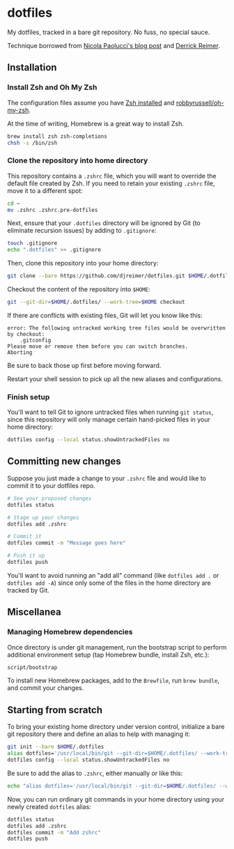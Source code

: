 # dotfiles
My dotfiles, tracked in a bare git repository. No fuss, no special sauce.

Technique borrowed from [Nicola Paolucci's blog post](https://www.atlassian.com/git/tutorials/dotfiles) and [Derrick Reimer](https://github.com/derrickreimer/dotfiles).

## Installation

### Install Zsh and Oh My Zsh

The configuration files assume you have [Zsh installed](https://www.google.com/search?q=installing+zsh)
and [robbyrussell/oh-my-zsh](https://github.com/robbyrussell/oh-my-zsh).

At the time of writing, Homebrew is a great way to install Zsh.

```sh
brew install zsh zsh-completions
chsh -s /bin/zsh
```

### Clone the repository into home directory

This repository contains a `.zshrc` file, which you will want to override the
default file created by Zsh. If you need to retain your existing `.zshrc` file,
move it to a different spot:

```sh
cd ~
mv .zshrc .zshrc.pre-dotfiles
```

Next, ensure that your `.dotfiles` directory will be ignored by Git (to eliminate
recursion issues) by adding to `.gitignore`:

```sh
touch .gitignore
echo ".dotfiles" >> .gitignore
```

Then, clone this repository into your home directory:

```sh
git clone --bare https://github.com/djreimer/dotfiles.git $HOME/.dotfiles
```

Checkout the content of the repository into `$HOME`:

```sh
git --git-dir=$HOME/.dotfiles/ --work-tree=$HOME checkout
```

If there are conflicts with existing files, Git will let you know like this:

```
error: The following untracked working tree files would be overwritten by checkout:
    .gitconfig
Please move or remove them before you can switch branches.
Aborting
```

Be sure to back those up first before moving forward.

Restart your shell session to pick up all the new aliases and configurations.

### Finish setup

You'll want to tell Git to ignore untracked files when running `git status`,
since this repository will only manage certain hand-picked files in your
home directory:

```sh
dotfiles config --local status.showUntrackedFiles no
```

## Committing new changes

Suppose you just made a change to your `.zshrc` file and would like to commit it
to your dotfiles repo.

```sh
# See your proposed changes
dotfiles status

# Stage up your changes
dotfiles add .zshrc

# Commit it
dotfiles commit -m "Message goes here"

# Push it up
dotfiles push
```

You'll want to avoid running an "add all" command (like `dotfiles add .` or `dotfiles add -A`)
since only some of the files in the home directory are tracked by Git.

## Miscellanea

### Managing Homebrew dependencies

Once directory is under git management, run the bootstrap script to
perform additional environment setup (tap Homebrew bundle, install Zsh, etc.):

```sh
script/bootstrap
```

To install new Homebrew packages, add to the `Brewfile`, run `brew bundle`,
and commit your changes.

## Starting from scratch

To bring your existing home directory under version control, initialize a bare
git repository there and define an alias to help with managing it:

```sh
git init --bare $HOME/.dotfiles
alias dotfiles='/usr/local/bin/git --git-dir=$HOME/.dotfiles/ --work-tree=$HOME'
dotfiles config --local status.showUntrackedFiles no
```

Be sure to add the alias to `.zshrc`, either manually or like this:

```sh
echo "alias dotfiles='/usr/local/bin/git --git-dir=$HOME/.dotfiles/ --work-tree=$HOME'" >> $HOME/.zshrc
```

Now, you can run ordinary git commands in your home directory using your newly
created `dotfiles` alias:

```sh
dotfiles status
dotfiles add .zshrc
dotfiles commit -m "Add zshrc"
dotfiles push
```
